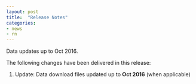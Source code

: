 ```yaml
---
layout: post
title:  "Release Notes"
categories:
- news
- rn
---
```


Data updates up to Oct 2016.

The following changes have been delivered in this release:

1. Update: Data download files updated up to **Oct 2016** (when applicable)
